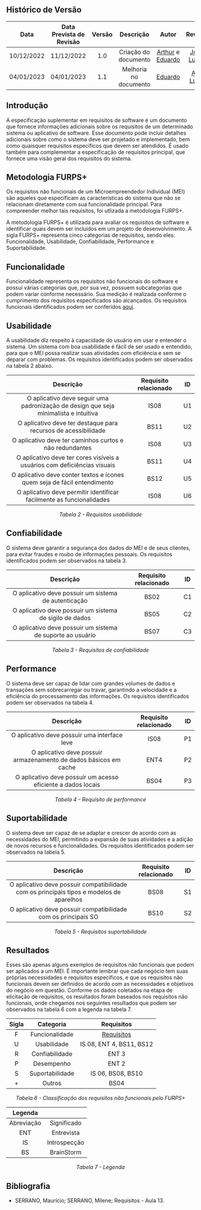 ## Histórico de Versão
|Data|Data Prevista de Revisão|Versão|Descrição|Autor|Revisor|
| :----------: |:-----------:| :------: | :-----------: | :---------: |:---------: |
|10/12/2022|11/12/2022|1.0|Criação do documento| [Arthur](https://github.com/Eruel6) e [Eduardo](https://github.com/edudsan) | [João Lucas](https://github.com/HacKairos) |
|04/01/2023|04/01/2023|1.1|Melhoria no documento| [Eduardo](https://github.com/edudsan) | [Ana Luiza](https://github.com/AnHoff) |

## Introdução 

A especificação suplementar em requisitos de software é um documento que fornece informações adicionais sobre os requisitos de um determinado sistema ou aplicativo de software. Esse documento pode incluir detalhes adicionais sobre como o sistema deve ser projetado e implementado, bem como quaisquer requisitos específicos que devem ser atendidos. É usado também para complementar a especificação de requisitos principal, que fornece uma visão geral dos requisitos do sistema.

## Metodologia FURPS+

Os requisitos não funcionais de um Microempreendedor Individual (MEI) são aqueles que especificam as características do sistema que não se relacionam diretamente com sua funcionalidade principal. Para compreender melhor tais requisitos, foi utlizada a metodologia FURPS+. 

A metodologia FURPS+ é utilizada para avaliar os requisitos de software e identificar quais devem ser incluídos em um projeto de desenvolvimento. A sigla FURPS+ representa cinco categorias de requisitos, sendo eles: Funcionalidade, Usabilidade, Confiabilidade, Performance e Suportabilidade.

## Funcionalidade

Funcionalidade representa os requisitos não funcionais do software e possui várias categorias que, por sua vez, possuem subcategorias que podem variar conforme necessário. Sua medição é realizada conforme o cumprimento dos requisitos especificados são alcançados. Os requisitos funcionais identificados podem ser conferidos [aqui](../Requisitos/tecnicas-priorizacao.md).

## Usabilidade

A usabilidade diz respeito à capacidade do usuário em usar e entender o sistema. Um sistema com boa usabilidade é fácil de ser usado e entendido, para que o MEI possa realizar suas atividades com eficiência e sem se deparar com problemas. Os requisitos identificados podem ser observados na tabela 2 abaixo.

<center>

|Descrição|Requisito relacionado|ID|
| :----------: | :------: | :---: |
| O aplicativo deve seguir uma padronização de design que seja minimalista e intuitiva | IS08 | U1 |
| O aplicativo deve ter destaque para recursos de acessibilidade | BS11 | U2 |
| O aplicativo deve ter caminhos curtos e não redundantes | IS08 | U3 |
| O aplicativo deve ter cores visíveis a usuários com deficiências visuais | BS11 | U4 |
| O aplicativo deve conter textos e ícones quem seja de fácil entendimento | BS12 | U5 |
| O aplicativo deve permitir identificar facilmente as funcionalidades | IS08 | U6 |

*Tabela 2 - Requisitos usabilidade*
 
</center>

## Confiabilidade

O sistema deve garantir a segurança dos dados do MEI e de seus clientes, para evitar fraudes e roubo de informações pessoais. Os requisitos identificados podem ser observados na tabela 3.

<center>
 
|Descrição|Requisito relacionado|ID|
| :----------: | :------: | :------: |
| O aplicativo deve possuir um sistema de autenticação | BS02 | C1 |
| O aplicativo deve possuir um sistema de sigilo de dados | BS05 | C2 |
| O aplicativo deve possuir um sistema de suporte ao usuário | BS07 | C3 |

*Tabela 3 - Requisitos de confiabilidade*

</center>
 
## Performance

O sistema deve ser capaz de lidar com grandes volumes de dados e transações sem sobrecarregar ou travar, garantindo a velocidade e a eficiência do processamento das informações. Os requisitos identificados podem ser observados na tabela 4.

<center>
 
|Descrição|Requisito relacionado|ID|
| :----------: | :------: | :------: |
| O aplicativo deve possuir uma interface leve  | IS08 | P1 |
| O aplicativo deve possuir armazenamento de dados básicos em cache  | ENT4 | P2 |
| O aplicativo deve possuir um acesso eficiente a dados locais  | BS04 | P3 |

*Tabela 4 - Requisito de performance*

</center>
  
## Suportabilidade

O sistema deve ser capaz de se adaptar e crescer de acordo com as necessidades do MEI, permitindo a expansão de suas atividades e a adição de novos recursos e funcionalidades. Os requisitos identificados podem ser observados na tabela 5.

<center>
 
|Descrição|Requisito relacionado|ID|
| :----------: | :------: | :------: |
| O aplicativo deve possuir compatibilidade com os principais tipos e modelos de aparelhos | BS08 | S1 |
| O aplicativo deve possuir compatibilidade com os principais SO | BS10 | S2 |

*Tabela 5 - Requisitos suportabilidade*

</center>
 
## Resultados

Esses são apenas alguns exemplos de requisitos não funcionais que podem ser aplicados a um MEI. É importante lembrar que cada negócio tem suas próprias necessidades e 
requisitos específicos, e que os requisitos não funcionais devem ser definidos de acordo com as necessidades e objetivos do negócio em questão. Conforme os dados coletados na etapa de elicitação de requisitos, os resultados foram baseados nos requisitos não funcionais, onde chegamos nos seguintes resultados 
que podem ser observados na tabela 6 com a legenda na tabela 7.

<center>

|Sigla|Categoria|Requisitos| 
| :----------: | :------: | :------: | 
|F| Funcionalidade | [Requisitos](../Requisitos/tecnicas-priorizacao.md) | 
|U| Usabilidade | IS 08, ENT 4, BS11, BS12   | 
|R|Confiabilidade |  ENT 3| 
|P|Desempenho| ENT 2 | 
|S|Suportabilidade| IS 06, BS08, BS10 | 
|+|Outros| BS04 | 

*Tabela 6 - Classificação dos requisitos não funcionais pelo FURPS+*

|Legenda| |
| :----------: | :----------: |
| Abreviação | Significado| 
| ENT | Entrevista |
| IS | Introspecção |
| BS | BrainStorm |

*Tabela 7 - Legenda*

</center>
 
## Bibliografia

- SERRANO, Maurício; SERRANO, Milene; Requisitos - Aula 13.
